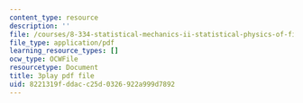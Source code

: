 ```yaml
---
content_type: resource
description: ''
file: /courses/8-334-statistical-mechanics-ii-statistical-physics-of-fields-spring-2014/8221319fddacc25d0326922a999d7892_2Ep48LwBhAQ.pdf
file_type: application/pdf
learning_resource_types: []
ocw_type: OCWFile
resourcetype: Document
title: 3play pdf file
uid: 8221319f-ddac-c25d-0326-922a999d7892
---
```

